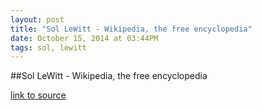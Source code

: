 ```yaml
---
layout: post
title: "Sol LeWitt - Wikipedia, the free encyclopedia"
date: October 15, 2014 at 03:44PM
tags: sol, lewitt
---
```

##Sol LeWitt - Wikipedia, the free encyclopedia

[link to source](http://ift.tt/1sLPsVD) 
